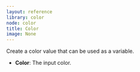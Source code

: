 ```yaml
---
layout: reference
library: color
node: color
title: Color
image: None
---
```

Create a color value that can be used as a variable.

* **Color**: The input color.
